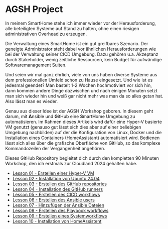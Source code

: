# AGSH Project

In meinem SmartHome stehe ich immer wieder vor der Herausforderung, alle beteiligten Systeme auf Stand zu halten, ohne einen riesigen administrativen Overhead zu erzeugen.

Die Verwaltung eines SmartHome ist ein gut greifbares Szenario. Der geneigte Administrator steht dabei vor ähnlichen Herausforderungen wie bei der Verwaltung seiner CICD Umgebung. Dazu gehören u.a. Akzeptanz durch Stakeholder, wenig zeitliche Ressourcen, kein Budget für aufwändige Softwaremanagement Suiten.

Und seien wir mal ganz ehrlich, viele von uns haben diverse Systeme aus dem professionellen Umfeld schon zu Hause eingesetzt. Und wie ist es jedesmal geendet? Man bastelt 1-2 Wochen hochmotiviert vor sich hin, dann kommen andere Dinge dazwischen und nach einigen Monaten setzt man sich wieder hin und weiß gar nicht mehr was man da so alles getan hat. Also lässt man es wieder.

Genau aus dieser Idee ist der AGSH Workshop geboren. In diesem geht darum, mit **A**nsible und **G**itHub eine **S**mart**H**ome Umgebung zu automatisieren. Im Rahmen dieses Artikels wird dafür eine Hyper-V basierte VM genutzt (genauso gut lässt sich dies aber auf einer beliebigen Umgebung nachbilden) auf der die Konfiguration von Linux, Docker und die Installation eines Containers (HomeAssistant) automatisiert wird. Bedienen lässt sich alles über die grafische Oberfläche von GitHub, so das komplexe Kommandozeilen der Vergangenheit angehören.

Dieses GitHub Repository begleitet dich durch den kompletten 90 Minuten Workshop, den ich erstmals zur Cloudland 2024 gehalten habe.

- [Lesson 01 - Erstellen einer Hyper-V VM](Lesson01-create_vm/Lesson01.md)
- [Lesson 02 - Installation von Ubuntu 24.04](./Lesson02-install_ubuntu_in_vm/Lesson02.md)
- [Lesson 03 - Erstellen des GitHub repositories](./Lesson03-create_github_repository/Lesson03.md)
- [Lesson 04 - Installation des GitHub runners](./Lesson04-install_github_runner/Lesson04.md)
- [Lesson 05 - Erstellen des CICD workflows](./Lesson05-create_cicd_workflow/Lesson05.md)
- [Lesson 06 - Erstellen des Ansible users](./Lesson06-create_ansible_user/Lession06.md)
- [Lesson 07 - Hinzufügen der Ansible Dateien](./Lesson07-add_ansible_files/Lesson07.md)
- [Lesson 08 - Erstellen des Playbook workflows](./Lesson08-create-playbook-workflow/Lesson08.md)
- [Lesson 09 - Erstellen eines Systemworkflows](./Lesson09-Installation_of_a_baseline/Lession09.md)
- [Lesson 10 - Installation von HomeAssistent](./Lesson10-Install_homeassistant_as_container/Lesson10.md)